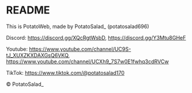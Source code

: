 # README
This is PotatoWeb, made by PotatoSalad_ (potatosalad696)

Discord: https://discord.gg/XQcRgtWsbD, https://discord.gg/Y3Mtu8GHeF

Youtube: https://www.youtube.com/channel/UC9S-tJ_XUXZKXDAXGsQ6VKQ, https://www.youtube.com/channel/UCXh9_7S7w0E1fwhq3cdRVCw

TikTok: https://www.tiktok.com/@potatosalad170

© PotatoSalad_
